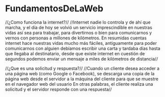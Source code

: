 # FundamentosDeLaWeb

//¿Como funciona la internet?//
//Internet nadie lo controla y de ahí que marcha, y el día de hoy se volvió un servicio imprescindible en nuestras vidas así sea para trabajar, para divertirnos o bien para comunicarnos y vernos con personas a millones de kilómetros. En resumidas cuentas internet hace nuestras vidas mucho más fáciles, antiguamente para poder comunicarnos con alguien debíamos escribir una carta y tardaba días hasta que llegaba al destinatario, desde que existe internet en cuestión de segundos podemos enviar un mensaje a miles de kilómetros de distancia//

//¿Que es una solicitud y respuesta?//
//Cuando un cliente desea acceder a una página web (como Google o Facebook), se descarga una copia de la página web desde el servidor a la máquina del cliente para que se muestre en el navegador web del usuario
En otras palabras, el cliente realiza una solicitud y el servidor responde con una respuesta//